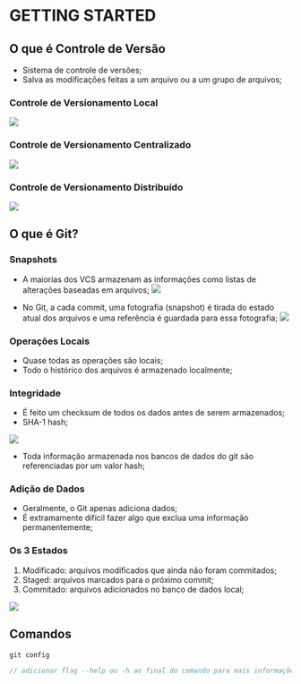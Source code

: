 # GETTING STARTED

## O que é Controle de Versão
- Sistema de controle de versões;
- Salva as modificações feitas a um arquivo ou a um grupo de arquivos;

### Controle de Versionamento Local
![](https://i.gyazo.com/7520bae07a54304a6eeff93442735fae.png)

### Controle de Versionamento Centralizado
![](https://i.gyazo.com/c686cce4e4cf81b4bfe5ba39214d03d4.png)

### Controle de Versionamento Distribuído
![](https://i.gyazo.com/d41e9922a5d5304485a66c010d661631.png)

## O que é Git?

### Snapshots
- A maiorias dos VCS armazenam as informações como listas de alterações baseadas em arquivos;
![](https://i.gyazo.com/161f15b0c3e2a09cf56d9b4878fc7493.png)

- No Git, a cada commit, uma fotografia (snapshot) é tirada do estado atual dos arquivos e uma referência é guardada para essa fotografia;
![](https://i.gyazo.com/d324b803f8ad4bfd6ecff4cd3954684c.png)

### Operações Locais
- Quase todas as operações são locais;
- Todo o histórico dos arquivos é armazenado localmente;

### Integridade
- É feito um checksum de todos os dados antes de serem armazenados;
- SHA-1 hash;

![](https://i.gyazo.com/e792a0914f2baa524ce52147ddb51ab6.png)

- Toda informação armazenada nos bancos de dados do git são referenciadas por um valor hash;

### Adição de Dados
- Geralmente, o Git apenas adiciona dados;
- É extramamente difícil fazer algo que exclua uma informação permanentemente; 

### Os 3 Estados
1. Modificado: arquivos modificados que ainda não foram commitados;
2. Staged: arquivos marcados para o próximo commit;
3. Commitado: arquivos adicionados no banco de dados local;

![](https://i.gyazo.com/5f7257dadc760075b9162d108538c4ec.png)

## Comandos
```php
git config

// adicionar flag --help ou -h ao final do comando para mais informações
```